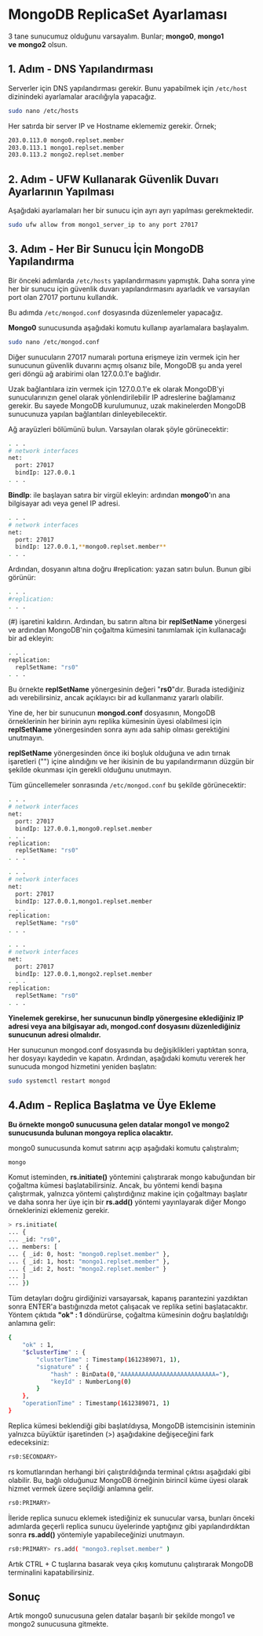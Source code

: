 # MongoDB ReplicaSet Ayarlaması

3 tane sunucumuz olduğunu varsayalım. Bunlar; **mongo0**, **mongo1 ve** **mongo2** olsun.

## 1. Adım - DNS Yapılandırması

Serverler için DNS yapılandırması gerekir. Bunu yapabilmek için `/etc/host` dizinindeki ayarlamalar aracılığıyla yapacağız.

```bash
sudo nano /etc/hosts
```

Her satırda bir server IP ve Hostname eklememiz gerekir. Örnek;

```bash
203.0.113.0 mongo0.replset.member
203.0.113.1 mongo1.replset.member
203.0.113.2 mongo2.replset.member
```

## 2. Adım - UFW Kullanarak Güvenlik Duvarı Ayarlarının Yapılması

Aşağıdaki ayarlamaları her bir sunucu için ayrı ayrı yapılması gerekmektedir. 

```bash
sudo ufw allow from mongo1_server_ip to any port 27017
```

## 3. Adım - Her Bir Sunucu İçin MongoDB Yapılandırma

Bir önceki adımlarda `/etc/hosts` yapılandırmasını yapmıştık. Daha sonra yine her bir sunucu için güvenlik duvarı yapılandırmasını ayarladık ve varsayılan port olan 27017 portunu kullandık.

Bu adımda `/etc/mongod.conf` dosyasında düzenlemeler yapacağız.

**Mongo0** sunucusunda aşağıdaki komutu kullanıp ayarlamalara başlayalım.

```bash
sudo nano /etc/mongod.conf
```

Diğer sunucuların 27017 numaralı portuna erişmeye izin vermek için her sunucunun güvenlik duvarını açmış olsanız bile, MongoDB şu anda yerel geri döngü ağ arabirimi olan 127.0.0.1'e bağlıdır.

Uzak bağlantılara izin vermek için 127.0.0.1'e ek olarak MongoDB'yi sunucularınızın genel olarak yönlendirilebilir IP adreslerine bağlamanız gerekir. Bu sayede MongoDB kurulumunuz, uzak makinelerden MongoDB sunucunuza yapılan bağlantıları dinleyebilecektir.

Ağ arayüzleri bölümünü bulun. Varsayılan olarak şöyle görünecektir:

```bash
. . .
# network interfaces
net:
  port: 27017
  bindIp: 127.0.0.1
. . .
```

**BindIp**: ile başlayan satıra bir virgül ekleyin: ardından **mongo0**'ın ana bilgisayar adı veya genel IP adresi.

```bash
. . .
# network interfaces
net:
  port: 27017
  bindIp: 127.0.0.1,**mongo0.replset.member**
. . .
```

Ardından, dosyanın altına doğru #replication: yazan satırı bulun. Bunun gibi görünür:

```bash
. . .
#replication:
. . .
```

(#) işaretini kaldırın. Ardından, bu satırın altına bir **replSetName** yönergesi ve ardından MongoDB'nin çoğaltma kümesini tanımlamak için kullanacağı bir ad ekleyin:

```bash
. . .
replication:
  replSetName: "rs0"
. . .
```

Bu örnekte **replSetName** yönergesinin değeri "**rs0**"dır. Burada istediğiniz adı verebilirsiniz, ancak açıklayıcı bir ad kullanmanız yararlı olabilir.

Yine de, her bir sunucunun **mongod.conf** dosyasının, MongoDB örneklerinin her birinin aynı replika kümesinin üyesi olabilmesi için **replSetName** yönergesinden sonra aynı ada sahip olması gerektiğini unutmayın.

**replSetName** yönergesinden önce iki boşluk olduğuna ve adın tırnak işaretleri ("") içine alındığını ve her ikisinin de bu yapılandırmanın düzgün bir şekilde okunması için gerekli olduğunu unutmayın.

Tüm güncellemeler sonrasında `/etc/mongod.conf` bu şekilde görünecektir: 

```bash
. . .
# network interfaces
net:
  port: 27017
  bindIp: 127.0.0.1,mongo0.replset.member
. . .
replication:
  replSetName: "rs0"
. . .
```

```bash
. . .
# network interfaces
net:
  port: 27017
  bindIp: 127.0.0.1,mongo1.replset.member
. . .
replication:
  replSetName: "rs0"
. . .
```

```bash
. . .
# network interfaces
net:
  port: 27017
  bindIp: 127.0.0.1,mongo2.replset.member
. . .
replication:
  replSetName: "rs0"
. . .
```

**Yinelemek gerekirse, her sunucunun bindIp yönergesine eklediğiniz IP adresi veya ana bilgisayar adı, mongod.conf dosyasını düzenlediğiniz sunucunun adresi olmalıdır.**

Her sunucunun mongod.conf dosyasında bu değişiklikleri yaptıktan sonra, her dosyayı kaydedin ve kapatın. Ardından, aşağıdaki komutu vererek her sunucuda mongod hizmetini yeniden başlatın:

```bash
sudo systemctl restart mongod
```

## 4.Adım - Replica Başlatma ve Üye Ekleme

**Bu örnekte mongo0 sunucusuna gelen datalar mongo1 ve mongo2 sunucusunda bulunan mongoya replica olacaktır.**

mongo0 sunucusunda komut satırını açıp aşağıdaki komutu çalıştıralım;

```bash
mongo
```

Komut isteminden, **rs.initiate()** yöntemini çalıştırarak mongo kabuğundan bir çoğaltma kümesi başlatabilirsiniz. Ancak, bu yöntemi kendi başına çalıştırmak, yalnızca yöntemi çalıştırdığınız makine için çoğaltmayı başlatır ve daha sonra her üye için bir **rs.add()** yöntemi yayınlayarak diğer Mongo örneklerinizi eklemeniz gerekir.

```bash
> rs.initiate(
... {
... _id: "rs0",
... members: [
... { _id: 0, host: "mongo0.replset.member" },
... { _id: 1, host: "mongo1.replset.member" },
... { _id: 2, host: "mongo2.replset.member" }
... ]
... })
```

Tüm detayları doğru girdiğinizi varsayarsak, kapanış parantezini yazdıktan sonra ENTER'a bastığınızda metot çalışacak ve replika setini başlatacaktır. Yöntem çıktıda **"ok" : 1** döndürürse, çoğaltma kümesinin doğru başlatıldığı anlamına gelir:

```bash
{
    "ok" : 1,
    "$clusterTime" : {
        "clusterTime" : Timestamp(1612389071, 1),
        "signature" : {
            "hash" : BinData(0,"AAAAAAAAAAAAAAAAAAAAAAAAAAA="),
            "keyId" : NumberLong(0)
        }
    },
    "operationTime" : Timestamp(1612389071, 1)
}
```

Replica kümesi beklendiği gibi başlatıldıysa, MongoDB istemcisinin isteminin yalnızca büyüktür işaretinden (>) aşağıdakine değişeceğini fark edeceksiniz:

```bash
rs0:SECONDARY>
```

rs komutlarından herhangi biri çalıştırıldığında terminal çıktısı aşağıdaki gibi olabilir. Bu, bağlı olduğunuz MongoDB örneğinin birincil küme üyesi olarak hizmet vermek üzere seçildiği anlamına gelir.

```bash
rs0:PRIMARY>
```

İleride replica sunucu eklemek istediğiniz ek sunucular varsa, bunları önceki adımlarda geçerli replica sunucu üyelerinde yaptığınız gibi yapılandırdıktan sonra **rs.add()** yöntemiyle yapabileceğinizi unutmayın.

```bash
rs0:PRIMARY> rs.add( "mongo3.replset.member" )
```

Artık CTRL + C tuşlarına basarak veya çıkış komutunu çalıştırarak MongoDB terminalini kapatabilirsiniz.

## Sonuç

Artık mongo0 sunucusuna gelen datalar başarılı bir şekilde mongo1 ve mongo2 sunucusuna gitmekte.